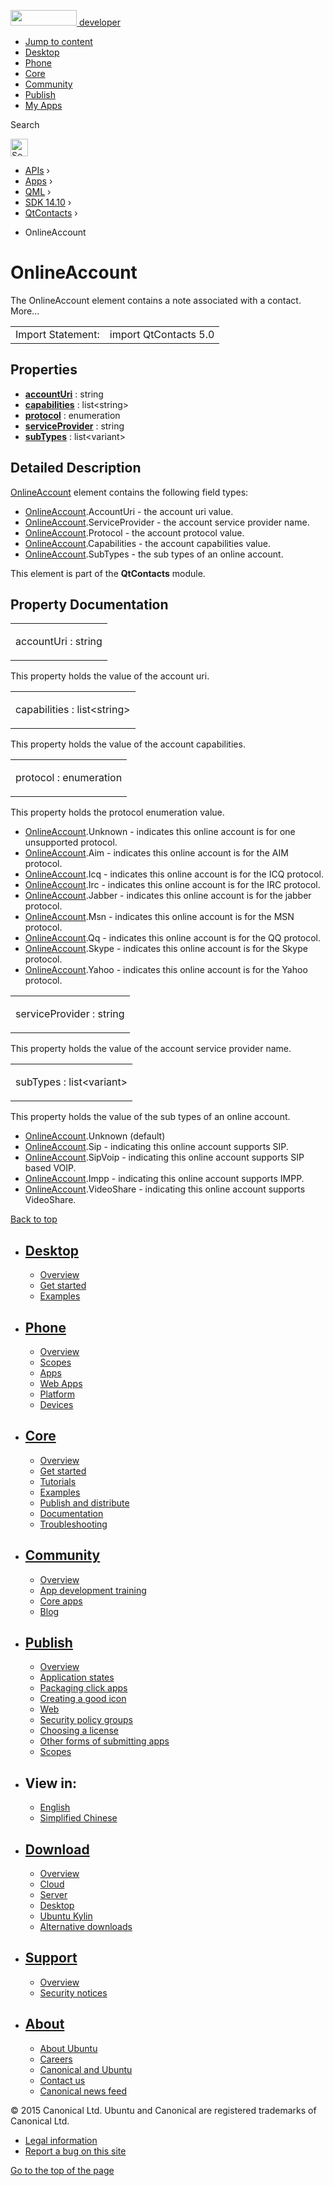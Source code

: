 <a href="https://developer.ubuntu.com/" class="logo-ubuntu"><img src="https://developer.ubuntu.com/assets/sites/ubuntu/latest/u/img/logos/logo-ubuntu-orange.svg" width="106" height="25" /> <span>developer</span></a>

-   [Jump to content](index.html#main-content)
-   [Desktop](https://developer.ubuntu.com/en/desktop/)
-   [Phone](https://developer.ubuntu.com/en/phone/)
-   [Core](https://developer.ubuntu.com/core)
-   [Community](https://developer.ubuntu.com/en/community/)
-   [Publish](https://developer.ubuntu.com/en/publish/)
-   [My Apps](https://myapps.developer.ubuntu.com/)

Search

<img src="https://developer.ubuntu.com/assets/sites/ubuntu/latest/u/img/search-white.svg" alt="Search" height="28" />

-   [APIs](../../../../index.html) ›
-   [Apps](../../../index.html) ›
-   [QML](../../index.html) ›
-   [SDK 14.10](../index.html) ›
-   [QtContacts](../QtContacts/index.html) ›

<!-- -->

-   OnlineAccount

OnlineAccount
=============

<span class="subtitle"></span>
The OnlineAccount element contains a note associated with a contact. More...

|                   |                       |
|-------------------|-----------------------|
| Import Statement: | import QtContacts 5.0 |

<span id="properties"></span>
Properties
----------

-   ****[accountUri](index.html#accountUri-prop)**** : string
-   ****[capabilities](index.html#capabilities-prop)**** : list&lt;string&gt;
-   ****[protocol](index.html#protocol-prop)**** : enumeration
-   ****[serviceProvider](index.html#serviceProvider-prop)**** : string
-   ****[subTypes](index.html#subTypes-prop)**** : list&lt;variant&gt;

<span id="details"></span>
Detailed Description
--------------------

[OnlineAccount](index.html) element contains the following field types:

-   [OnlineAccount](index.html).AccountUri - the account uri value.
-   [OnlineAccount](index.html).ServiceProvider - the account service provider name.
-   [OnlineAccount](index.html).Protocol - the account protocol value.
-   [OnlineAccount](index.html).Capabilities - the account capabilities value.
-   [OnlineAccount](index.html).SubTypes - the sub types of an online account.

This element is part of the **QtContacts** module.

Property Documentation
----------------------

<table>
<colgroup>
<col width="100%" />
</colgroup>
<tbody>
<tr class="odd">
<td><p><span id="accountUri-prop"></span><span class="name">accountUri</span> : <span class="type">string</span></p></td>
</tr>
</tbody>
</table>

This property holds the value of the account uri.

<table>
<colgroup>
<col width="100%" />
</colgroup>
<tbody>
<tr class="odd">
<td><p><span id="capabilities-prop"></span><span class="name">capabilities</span> : <span class="type">list</span>&lt;<span class="type">string</span>&gt;</p></td>
</tr>
</tbody>
</table>

This property holds the value of the account capabilities.

<table>
<colgroup>
<col width="100%" />
</colgroup>
<tbody>
<tr class="odd">
<td><p><span id="protocol-prop"></span><span class="name">protocol</span> : <span class="type">enumeration</span></p></td>
</tr>
</tbody>
</table>

This property holds the protocol enumeration value.

-   [OnlineAccount](index.html).Unknown - indicates this online account is for one unsupported protocol.
-   [OnlineAccount](index.html).Aim - indicates this online account is for the AIM protocol.
-   [OnlineAccount](index.html).Icq - indicates this online account is for the ICQ protocol.
-   [OnlineAccount](index.html).Irc - indicates this online account is for the IRC protocol.
-   [OnlineAccount](index.html).Jabber - indicates this online account is for the jabber protocol.
-   [OnlineAccount](index.html).Msn - indicates this online account is for the MSN protocol.
-   [OnlineAccount](index.html).Qq - indicates this online account is for the QQ protocol.
-   [OnlineAccount](index.html).Skype - indicates this online account is for the Skype protocol.
-   [OnlineAccount](index.html).Yahoo - indicates this online account is for the Yahoo protocol.

<table>
<colgroup>
<col width="100%" />
</colgroup>
<tbody>
<tr class="odd">
<td><p><span id="serviceProvider-prop"></span><span class="name">serviceProvider</span> : <span class="type">string</span></p></td>
</tr>
</tbody>
</table>

This property holds the value of the account service provider name.

<table>
<colgroup>
<col width="100%" />
</colgroup>
<tbody>
<tr class="odd">
<td><p><span id="subTypes-prop"></span><span class="name">subTypes</span> : <span class="type">list</span>&lt;<span class="type">variant</span>&gt;</p></td>
</tr>
</tbody>
</table>

This property holds the value of the sub types of an online account.

-   [OnlineAccount](index.html).Unknown (default)
-   [OnlineAccount](index.html).Sip - indicating this online account supports SIP.
-   [OnlineAccount](index.html).SipVoip - indicating this online account supports SIP based VOIP.
-   [OnlineAccount](index.html).Impp - indicating this online account supports IMPP.
-   [OnlineAccount](index.html).VideoShare - indicating this online account supports VideoShare.

[Back to top](index.html#)

-   [Desktop](https://developer.ubuntu.com/en/desktop/)
    ---------------------------------------------------

    -   [Overview](https://developer.ubuntu.com/en/desktop/)
    -   [Get started](http://snapcraft.io/?utm_source=developer.ubuntu.com&utm_medium=devportal&utm_term=snaps%20snapcraft%20desktop&utm_content=menu&utm_campaign=duc_snappers)
    -   [Examples](https://github.com/ubuntu/snappy-playpen)

-   [Phone](https://developer.ubuntu.com/en/phone/)
    -----------------------------------------------

    -   [Overview](https://developer.ubuntu.com/en/phone/)
    -   [Scopes](https://developer.ubuntu.com/en/phone/scopes/)
    -   [Apps](https://developer.ubuntu.com/en/phone/apps/)
    -   [Web Apps](https://developer.ubuntu.com/en/phone/web/)
    -   [Platform](https://developer.ubuntu.com/en/phone/platform/)
    -   [Devices](https://developer.ubuntu.com/en/phone/devices/)

-   [Core](https://developer.ubuntu.com/core)
    -----------------------------------------

    -   [Overview](https://developer.ubuntu.com/core)
    -   [Get started](https://developer.ubuntu.com/core/get-started)
    -   [Tutorials](https://developer.ubuntu.com/core/tutorials)
    -   [Examples](https://developer.ubuntu.com/core/examples)
    -   [Publish and distribute](https://developer.ubuntu.com/core/publish-and-distribute)
    -   [Documentation](https://developer.ubuntu.com/core/documentation)
    -   [Troubleshooting](https://developer.ubuntu.com/core/troubleshooting)

-   [Community](https://developer.ubuntu.com/en/community/)
    -------------------------------------------------------

    -   [Overview](https://developer.ubuntu.com/en/community/)
    -   [App development training](https://developer.ubuntu.com/en/community/training/)
    -   [Core apps](https://developer.ubuntu.com/en/community/core-apps/)
    -   [Blog](https://developer.ubuntu.com/en/community/blog/)

-   [Publish](https://developer.ubuntu.com/en/publish/)
    ---------------------------------------------------

    -   [Overview](https://developer.ubuntu.com/en/publish/)
    -   [Application states](https://developer.ubuntu.com/en/publish/application-states/)
    -   [Packaging click apps](https://developer.ubuntu.com/en/publish/packaging-click-apps/)
    -   [Creating a good icon](https://developer.ubuntu.com/en/publish/creating-a-good-icon/)
    -   [Web](https://developer.ubuntu.com/en/publish/web/)
    -   [Security policy groups](https://developer.ubuntu.com/en/publish/security-policy-groups/)
    -   [Choosing a license](https://developer.ubuntu.com/en/publish/choosing-a-license/)
    -   [Other forms of submitting apps](https://developer.ubuntu.com/en/publish/other-forms-of-submitting-apps/)
    -   [Scopes](https://developer.ubuntu.com/en/publish/scopes/)

-   View in:
    --------

    -   [English](index.html "Change to language: English")
    -   [Simplified Chinese](index.html "Change to language: Simplified Chinese")

-   [Download](http://ubuntu.com/download/)
    ---------------------------------------

    -   [Overview](http://ubuntu.com/download)
    -   [Cloud](http://ubuntu.com/download/cloud)
    -   [Server](http://ubuntu.com/download/server)
    -   [Desktop](http://ubuntu.com/download/desktop)
    -   [Ubuntu Kylin](http://ubuntu.com/download/ubuntu-kylin)
    -   [Alternative downloads](http://ubuntu.com/download/alternative-downloads)

-   [Support](http://ubuntu.com/support/)
    -------------------------------------

    -   [Overview](http://ubuntu.com/support)
    -   [Security notices](http://www.ubuntu.com/usn/)

-   [About](http://ubuntu.com/about/)
    ---------------------------------

    -   [About Ubuntu](http://ubuntu.com/about/about-ubuntu)
    -   [Careers](http://www.canonical.com/careers)
    -   [Canonical and Ubuntu](http://ubuntu.com/about/canonical-and-ubuntu)
    -   [Contact us](http://ubuntu.com/about/contact-us)
    -   [Canonical news feed](http://insights.ubuntu.com/feed/)

© 2015 Canonical Ltd. Ubuntu and Canonical are registered trademarks of Canonical Ltd.

-   [Legal information](http://www.ubuntu.com/legal)
-   [Report a bug on this site](https://bugs.launchpad.net/developer-ubuntu-com/)

<span class="accessibility-aid">[Go to the top of the page](index.html#)</span>
